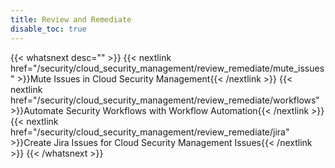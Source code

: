 ```yaml
---
title: Review and Remediate
disable_toc: true
---
```


{{< whatsnext desc="" >}}
    {{< nextlink href="/security/cloud_security_management/review_remediate/mute_issues" >}}Mute Issues in Cloud Security Management{{< /nextlink >}}
    {{< nextlink href="/security/cloud_security_management/review_remediate/workflows" >}}Automate Security Workflows with Workflow Automation{{< /nextlink >}}
    {{< nextlink href="/security/cloud_security_management/review_remediate/jira" >}}Create Jira Issues for Cloud Security Management Issues{{< /nextlink >}}
{{< /whatsnext >}}